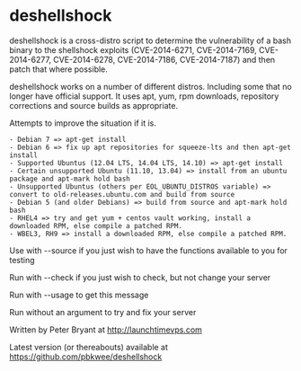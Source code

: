 deshellshock
============

deshellshock is a cross-distro script to determine the vulnerability of a bash binary to the shellshock exploits (CVE-2014-6271, CVE-2014-7169, CVE-2014-6277, CVE-2014-6278, CVE-2014-7186, CVE-2014-7187) and then patch that where possible.

deshellshock works on a number of different distros. Including some that no longer have official support. It uses apt, yum, rpm downloads, repository corrections and source builds as appropriate.

Attempts to improve the situation if it is.

    - Debian 7 => apt-get install
    - Debian 6 => fix up apt repositories for squeeze-lts and then apt-get install
    - Supported Ubuntus (12.04 LTS, 14.04 LTS, 14.10) => apt-get install
    - Certain unsupported Ubuntu (11.10, 13.04) => install from an ubuntu package and apt-mark hold bash
    - Unsupported Ubuntus (others per EOL_UBUNTU_DISTROS variable) => convert to old-releases.ubuntu.com and build from source
    - Debian 5 (and older Debians) => build from source and apt-mark hold bash
    - RHEL4 => try and get yum + centos vault working, install a downloaded RPM, else compile a patched RPM.
    - WBEL3, RH9 => install a downloaded RPM, else compile a patched RPM.
  
  Use with --source if you just wish to have the functions available to you for testing
  
  Run with --check if you just wish to check, but not change your server
  
  Run with --usage to get this message
  
  Run without an argument to try and fix your server
  
  Written by Peter Bryant at http://launchtimevps.com
  
  Latest version (or thereabouts) available at https://github.com/pbkwee/deshellshock

